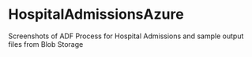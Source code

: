 # HospitalAdmissionsAzure
Screenshots of ADF Process for Hospital Admissions and sample output files from Blob Storage
